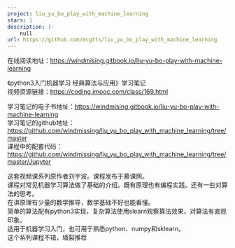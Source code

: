 ```yaml
---
project: liu_yu_bo_play_with_machine_learning
stars: 1
description: |-
    null
url: https://github.com/mcgtts/liu_yu_bo_play_with_machine_learning
---
```


在线阅读地址：https://windmising.gitbook.io/liu-yu-bo-play-with-machine-learning   

《python3入门机器学习 经典算法与应用》学习笔记  
视频资源链接：https://coding.imooc.com/class/169.html   

学习笔记的电子书地址：https://windmising.gitbook.io/liu-yu-bo-play-with-machine-learning   
学习笔记的github地址：https://github.com/windmissing/liu_yu_bo_play_with_machine_learning/tree/master   
课程中的配套代码：https://github.com/windmissing/liu_yu_bo_play_with_machine_learning/tree/master/Jupyter

这套视频课系列原作者刘宇波。课程发布于慕课网。  
课程对常见机器学习算法做了基础的介绍。既有原理也有编程实践。还有一些对算法的思考。    
在讲原理有少量的数学推导，数学基础不好也能看懂。    
简单的算法配有python3实现，复杂算法使用slearn观察算法效果，对算法有直观印象。   
适用于机器学习入门，也可用于熟悉python、numpy和sklearn。  
这个系列课程不错，墙裂推荐    
